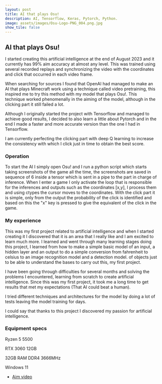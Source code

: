 ```yaml
---
layout: post
title: AI that plays Osu!
description: AI, Tensorflow, Keras, Pytorch, Python. 
image: assets/images/Osu-Logo-PNG_004.png.jpg
show_tile: false
---
```


## AI that plays Osu!
I started creating this artificial intelligence at the end of August 2023 and it currently has 99% aim accuracy at almost any level. 
This was trained using several recorded replays and synchronizing the video with the coordinates and click that occurred in each video frame.

When searching for sources I found that OpenAI had managed to make an AI that plays Minecraft work using a technique called video pretraining, this inspired me to try this method with my model that plays Osu!.
This technique worked phenomenally in the aiming of the model, although in the clicking part it still failed a lot.

Although I originally started the project with Tensorflow and managed to achieve good results, I decided to also learn a little about Pytorch and in the end I made a faster and more accurate version than the one I had in Tensorflow.

I am currently perfecting the clicking part with deep Q learning to increase the consistency with which I click just in time to obtain the best score.

### Operation
To start the AI ​​I simply open Osu! and I run a python script which starts taking screenshots of the game all the time, the screenshots are saved in sequence of 6 inside a tensor which is sent in a pipe to the part in charge of inference. 
When I enter a game I only activate the loop that is responsible for the inferences and outputs such as the coordinates [x,y], I process them and using ctypes the cursor moves to the coordinates.
With the click part it is simple, only from the output the probability of the click is identified and based on this the "x" key is pressed to give the equivalent of the click in the game.

### My experience
This was my first project related to artificial intelligence and when I started creating it I discovered that it is an area that I really like and I am excited to learn much more.
I learned and went through many learning stages doing this project, I learned from how to make a simple basic model of an input, a hidden layer and an output to do a simple conversion from fahrenheit to celsius to an image recognition model and a detection model. of objects just to be able to understand the bases to carry out this, my first project.

I have been going through difficulties for several months and solving the problems I encountered, learning from scratch to create artificial intelligence. Since this was my first project, it took me a long time to get results that met my expectations (That AI could beat a human).

I tried different techniques and architectures for the model by doing a lot of tests leaving the model training for days. 

I could say that thanks to this project I discovered my passion for artificial intelligence.

### Equipment specs
Ryzen 5 5500

RTX 3060 12GB

32GB RAM DDR4 3666MHz

Windows 11

* <a href="https://clips.twitch.tv/ProudDignifiedDonkeyStrawBeary-DJJ4h0AaHFeaybmi">Aim video</a>
